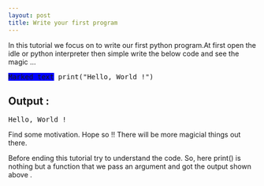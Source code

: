 ```yaml
---
layout: post
title: Write your first program
---
```


In this tutorial we focus on to write our first python program.At first open the idle or python interpreter then simple write the below code and see the magic ...

<pre>
<span style="background-color: blue">Marked text</span> print("Hello, World !")
</pre>
## Output :
<pre>
Hello, World !
</pre>

Find some motivation. Hope so !! There will be more magicial things out there.

Before ending this tutorial try to understand the code. So, here print() is nothing but a function that we pass an argument and got the output shown above . 
